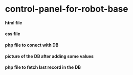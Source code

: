 # control-panel-for-robot-base
#### html file
#### css file
#### php file to conect with DB
#### picture of the DB after adding some values
#### php file to fetch last record in the DB
